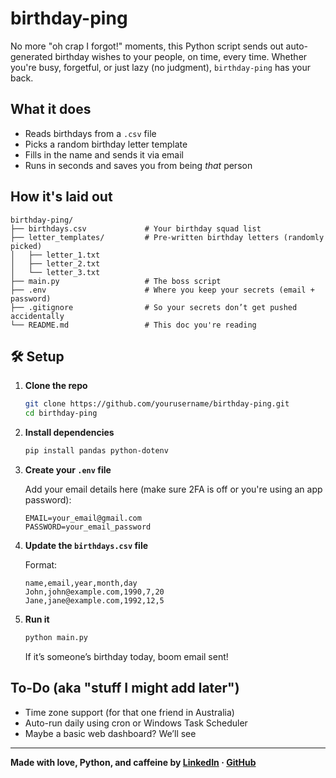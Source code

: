 # birthday-ping

No more "oh crap I forgot!" moments, this Python script sends out auto-generated birthday wishes to your people, on time, every time. Whether you're busy, forgetful, or just lazy (no judgment), `birthday-ping` has your back.

## What it does

* Reads birthdays from a `.csv` file
* Picks a random birthday letter template
* Fills in the name and sends it via email
* Runs in seconds and saves you from being *that* person

## How it's laid out

```
birthday-ping/
├── birthdays.csv             # Your birthday squad list
├── letter_templates/         # Pre-written birthday letters (randomly picked)
│   ├── letter_1.txt
│   ├── letter_2.txt
│   └── letter_3.txt
├── main.py                   # The boss script
├── .env                      # Where you keep your secrets (email + password)
├── .gitignore                # So your secrets don’t get pushed accidentally
└── README.md                 # This doc you're reading
```

## 🛠 Setup

1. **Clone the repo**

   ```bash
   git clone https://github.com/yourusername/birthday-ping.git
   cd birthday-ping
   ```

2. **Install dependencies**

   ```bash
   pip install pandas python-dotenv
   ```

3. **Create your `.env` file**

   Add your email details here (make sure 2FA is off or you're using an app password):

   ```env
   EMAIL=your_email@gmail.com
   PASSWORD=your_email_password
   ```

4. **Update the `birthdays.csv` file**

   Format:

   ```csv
   name,email,year,month,day
   John,john@example.com,1990,7,20
   Jane,jane@example.com,1992,12,5
   ```

5. **Run it**

   ```bash
   python main.py
   ```

   If it’s someone’s birthday today, boom email sent!

## To-Do (aka "stuff I might add later")

* Time zone support (for that one friend in Australia)
* Auto-run daily using cron or Windows Task Scheduler
* Maybe a basic web dashboard? We’ll see

---

**Made with love, Python, and caffeine by [LinkedIn](https://www.linkedin.com/in/nomadbeetle) · [GitHub](https://github.com/nomadbeetle)**
